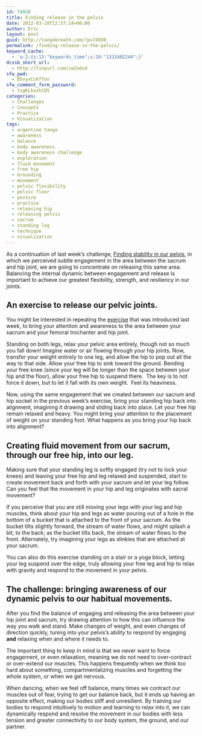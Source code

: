 ```yaml
---
id: 74938
title: Finding release in the pelvis
date: 2012-03-10T12:57:14+00:00
author: Eric
layout: post
guid: http://tangobreath.com/?p=74938
permalink: /finding-release-in-the-pelvis/
keyword_cache:
  - 'a:1:{s:13:"keywords_time";s:10:"1331402244";}'
dcssb_short_url:
  - http://tinyurl.com/cw2odvd
sfw_pwd:
  - B5vyxCcKffon
sfw_comment_form_password:
  - txgKLkuxhlO5
categories:
  - Challenges
  - Concepts
  - Practice
  - Visualization
tags:
  - argentine tango
  - awareness
  - balance
  - body awareness
  - body awareness challenge
  - exploration
  - fluid movement
  - free hip
  - Grounding
  - movement
  - pelvic flexibility
  - pelvic floor
  - posture
  - practice
  - releasing hip
  - releasing pelvis
  - sacrum
  - standing leg
  - technique
  - visualization
---
```

As a continuation of last week&#8217;s challenge,
<a title="Creating stability in our pelvis"
href="http://tangobreath.com/creating-stability-in-our-pelvis/"
target="_blank">Finding stability in our pelvis</a>, in which we
perceived subtle engagement in the area between the sacrum and hip joint,
we are going to concentrate on releasing this same area. Balancing the
internal dynamic between engagement and release is important to achieve
our greatest flexibility, strength, and resiliency in our joints.

## An exercise to release our pelvic joints.

You might be interested in repeating the
<a title="Creating stability in our pelvis"
href="http://tangobreath.com/creating-stability-in-our-pelvis/"
target="_blank">exercise</a> that was introduced last week, to bring
your attention and awareness to the area between your sacrum and your
femoral trochanter and hip joint.

Standing on both legs, relax your pelvic area entirely, though not
so much you fall down! Imagine water or air flowing through your hip
joints. Now, transfer your weight entirely to one leg, and allow the
hip to pop out all the way to that side. Allow your free hip to sink
toward the ground. Bending your free knee (since your leg will be longer
than the space between your hip and the floor), allow your free hip to
suspend there.  The key is to not force it down, but to let it fall
with its own weight.  Feel its heaviness.

Now, using the same engagement that we created between our sacrum and
hip socket in the previous week&#8217;s exercise, bring your standing
hip back into alignment, imagining it drawing and sliding back into
place. Let your free hip remain relaxed and heavy. You might bring your
attention to the placement of weight on your standing foot. What happens
as you bring your hip back into alignment?

## Creating fluid movement from our sacrum, through our free hip, into our leg.

Making sure that your standing leg is softly engaged (try not to lock
your knees) and leaving your free hip and leg relaxed and suspended,
start to create movement back and forth with your sacrum and let your
leg follow. Can you feel that the movement in your hip and leg originates
with sacral movement?

If you perceive that you are still moving your legs with your leg
and hip muscles, think about your hip and legs as water pouring out
of a hole in the bottom of a bucket that is attached to the front of
your sacrum. As the bucket tilts slightly forward, the stream of water
flows, and might splash a bit, to the back; as the bucket tilts back,
the stream of water flows to the front. Alternately, try imagining your
legs as slinkies that are attached at your sacrum.

You can also do this exercise standing on a stair or a yoga block,
letting your leg suspend over the edge, truly allowing your free leg
and hip to relax with gravity and respond to the movement in your pelvis.

## The challenge: bringing awareness of our dynamic pelvis to our habitual movements.

After you find the balance of engaging and releasing the area between your
hip joint and sacrum, try drawing attention to how this can influence
the way you walk and stand. Make changes of weight, and even changes of
direction quickly, tuning into your pelvis&#8217;s ability to respond
by engaging **and** relaxing when and where it needs to.

The important thing to keep in mind is that we never want to force
engagement, or even relaxation, meaning we do not need to over-contract
or over-extend our muscles. This happens frequently when we think too
hard about something, compartmentalizing muscles and forgetting the
whole system, or when we get nervous.

When dancing, when we feel off balance, many times we contract our muscles
out of fear, trying to get our balance back, but it ends up having an
opposite effect, making our bodies stiff and unresilient. By training our
bodies to respond intuitively to motion and learning to relax into it,
we can dynamically respond and resolve the movement in our bodies with
less tension and greater connectivity to our body system, the ground,
and our partner.

